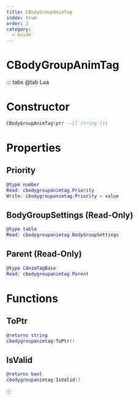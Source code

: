 ```yaml
---
title: CBodyGroupAnimTag
index: true
order: 2
category:
  - Guide
---
```


# CBodyGroupAnimTag

::: tabs
@tab Lua
# Constructor
```lua
CBodyGroupAnimTag(ptr --[[ string ]])
```
# Properties
## Priority 
```lua
@type number
Read: cbodygroupanimtag.Priority
Write: cbodygroupanimtag.Priority = value
```
## BodyGroupSettings (Read-Only)
```lua
@type table
Read: cbodygroupanimtag.BodyGroupSettings
```
## Parent (Read-Only)
```lua
@type CAnimTagBase
Read: cbodygroupanimtag.Parent
```
# Functions
## ToPtr
```lua
@returns string
cbodygroupanimtag:ToPtr()
```
## IsValid
```lua
@returns bool
cbodygroupanimtag:IsValid()
```

:::